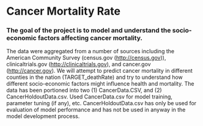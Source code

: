 # Cancer Mortality Rate

### The goal of the project is to model and understand the socio-economic factors affecting cancer mortality. 
The data were aggregated from a number of sources including the American Community Survey (census.gov (http://census.gov)), clinicaltrials.gov (http://clinicaltrials.gov), and cancer.gov (http://cancer.gov). We will attempt to predict cancer mortality in different counties in the nation (TARGET_deathRate) and try to understand how different socio-economic factors might influence health and mortality.
The data has been portioned into two (1) CancerData.CSV, and (2) CancerHoldoutData.csv. Used CancerData.csv for model training, parameter tuning (if any), etc. CancerHoldoutData.csv has only be used for evaluation of model performance and has not be used in anyway in the model development process.
